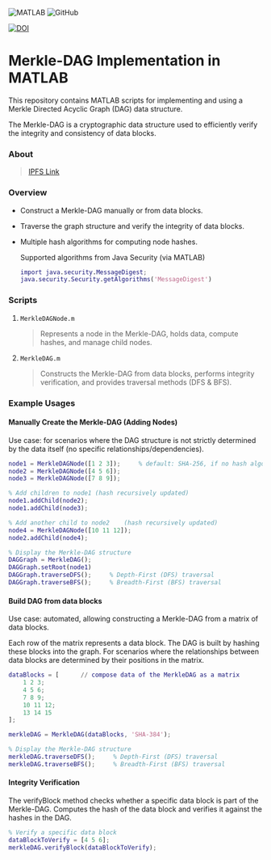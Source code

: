 ![MATLAB](https://img.shields.io/badge/MATLAB-%23D00000.svg?style=plastic&logo=mathworks&logoColor=white) ![GitHub](https://img.shields.io/github/license/Ramy-Badr-Ahmed/Merkle-DAG-Matlab?style=plastic)

[![DOI](https://zenodo.org/badge/DOI/10.5281/zenodo.12808889.svg)](https://doi.org/10.5281/zenodo.12808889)

# Merkle-DAG Implementation in MATLAB

This repository contains MATLAB scripts for implementing and using a Merkle Directed Acyclic Graph (DAG) data structure.

The Merkle-DAG is a cryptographic data structure used to efficiently verify the integrity and consistency of data blocks.

### About

> [IPFS Link](https://docs.ipfs.tech/concepts/merkle-dag/)

### Overview

- Construct a Merkle-DAG manually or from data blocks.
- Traverse the graph structure and verify the integrity of data blocks.
- Multiple hash algorithms for computing node hashes.
   
    Supported algorithms from Java Security (via MATLAB)  
    ```matlab
    import java.security.MessageDigest;
    java.security.Security.getAlgorithms('MessageDigest')
    ```

### Scripts

1. `MerkleDAGNode.m`

   > Represents a node in the Merkle-DAG, holds data, compute hashes, and manage child nodes.

2. `MerkleDAG.m`

   > Constructs the Merkle-DAG from data blocks, performs integrity verification, and provides traversal methods (DFS & BFS).

### Example Usages

#### Manually Create the Merkle-DAG (Adding Nodes)

Use case: for scenarios where the DAG structure is not strictly determined by the data itself (no specific relationships/dependencies).

```matlab
node1 = MerkleDAGNode([1 2 3]);     % default: SHA-256, if no hash algorithm specified
node2 = MerkleDAGNode([4 5 6]);
node3 = MerkleDAGNode([7 8 9]);

% Add children to node1 (hash recursively updated)
node1.addChild(node2);
node1.addChild(node3);

% Add another child to node2    (hash recursively updated)
node4 = MerkleDAGNode([10 11 12]);
node2.addChild(node4);

% Display the Merkle-DAG structure
DAGGraph = MerkleDAG();
DAGGraph.setRoot(node1)
DAGGraph.traverseDFS();     % Depth-First (DFS) traversal
DAGGraph.traverseBFS();     % Breadth-First (BFS) traversal

```

#### Build DAG from data blocks

Use case: automated, allowing constructing a Merkle-DAG from a matrix of data blocks.

Each row of the matrix represents a data block. The DAG is built by hashing these blocks into the graph. 
For scenarios where the relationships between data blocks are determined by their positions in the matrix.

```matlab
dataBlocks = [      // compose data of the MerkleDAG as a matrix
    1 2 3;
    4 5 6;
    7 8 9;
    10 11 12;
    13 14 15
];

merkleDAG = MerkleDAG(dataBlocks, 'SHA-384');

% Display the Merkle-DAG structure
merkleDAG.traverseDFS();     % Depth-First (DFS) traversal
merkleDAG.traverseBFS();     % Breadth-First (BFS) traversal
```

#### Integrity Verification

The verifyBlock method checks whether a specific data block is part of the Merkle-DAG. 
Computes the hash of the data block and verifies it against the hashes in the DAG.

```matlab
% Verify a specific data block 
dataBlockToVerify = [4 5 6];
merkleDAG.verifyBlock(dataBlockToVerify);
```
